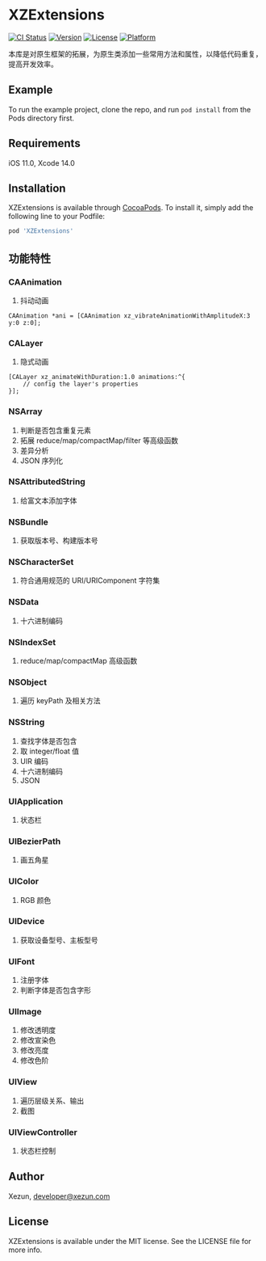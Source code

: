 # XZExtensions

[![CI Status](https://img.shields.io/badge/Build-pass-brightgreen.svg)](https://cocoapods.org/pods/XZExtensions)
[![Version](https://img.shields.io/cocoapods/v/XZExtensions.svg?style=flat)](https://cocoapods.org/pods/XZExtensions)
[![License](https://img.shields.io/cocoapods/l/XZExtensions.svg?style=flat)](https://cocoapods.org/pods/XZExtensions)
[![Platform](https://img.shields.io/cocoapods/p/XZExtensions.svg?style=flat)](https://cocoapods.org/pods/XZExtensions)

本库是对原生框架的拓展，为原生类添加一些常用方法和属性，以降低代码重复，提高开发效率。

## Example

To run the example project, clone the repo, and run `pod install` from the Pods directory first.

## Requirements

iOS 11.0, Xcode 14.0

## Installation

XZExtensions is available through [CocoaPods](https://cocoapods.org). To install it, simply add the following line to your Podfile:

```ruby
pod 'XZExtensions'
```

## 功能特性

### CAAnimation

1. 抖动动画

```objc
CAAnimation *ani = [CAAnimation xz_vibrateAnimationWithAmplitudeX:3 y:0 z:0];
```

### CALayer

1. 隐式动画

```objc
[CALayer xz_animateWithDuration:1.0 animations:^{
    // config the layer's properties
}];
```

### NSArray

1. 判断是否包含重复元素
2. 拓展 reduce/map/compactMap/filter 等高级函数
3. 差异分析
4. JSON 序列化

### NSAttributedString

1. 给富文本添加字体

### NSBundle

1. 获取版本号、构建版本号

### NSCharacterSet

1. 符合通用规范的 URI/URIComponent 字符集

### NSData

1. 十六进制编码

### NSIndexSet

1. reduce/map/compactMap 高级函数

### NSObject

1. 遍历 keyPath 及相关方法


### NSString

1. 查找字体是否包含
2. 取 integer/float 值
4. UIR 编码
6. 十六进制编码
7. JSON


### UIApplication

1. 状态栏


### UIBezierPath

1. 画五角星


### UIColor

1. RGB 颜色

### UIDevice

1. 获取设备型号、主板型号

### UIFont

1. 注册字体
2. 判断字体是否包含字形

### UIImage

1. 修改透明度
2. 修改宣染色
3. 修改亮度
4. 修改色阶

### UIView

1. 遍历层级关系、输出
2. 截图

### UIViewController

1. 状态栏控制






## Author

Xezun, developer@xezun.com

## License

XZExtensions is available under the MIT license. See the LICENSE file for more info.
